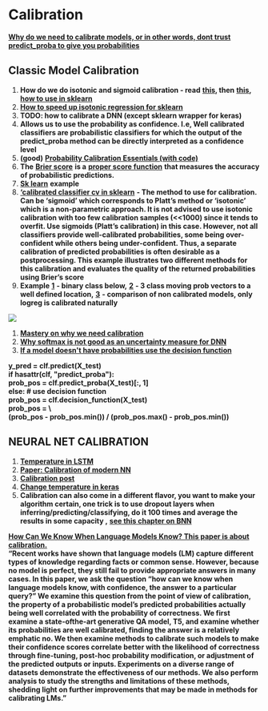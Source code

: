# Calibration

[**Why do we need to calibrate models, or in other words, dont trust predict\_proba to give you probabilities**](https://towardsdatascience.com/pythons-predict-proba-doesn-t-actually-predict-probabilities-and-how-to-fix-it-f582c21d63fc)

## **Classic Model Calibration**

1. **How do we do isotonic and sigmoid calibration - read**  [**this**](http://tullo.ch/articles/speeding-up-isotonic-regression/)**, then** [**this**](http://fastml.com/classifier-calibration-with-platts-scaling-and-isotonic-regression/)**,** [**how to use in sklearn**](https://stats.stackexchange.com/questions/263393/scikit-correct-way-to-calibrate-classifiers-with-calibratedclassifiercv)
2. [**How to speed up isotonic regression for sklearn**](http://tullo.ch/articles/speeding-up-isotonic-regression/)
3. **TODO: how to calibrate a DNN \(except sklearn wrapper for keras\)**
4. **Allows us to use the probability as confidence. I.e, Well calibrated classifiers are probabilistic classifiers for which the output of the predict\_proba method can be directly interpreted as a confidence level**
5. **\(good\)** [**Probability Calibration Essentials \(with code\)**](https://medium.com/analytics-vidhya/probability-calibration-essentials-with-code-6c446db74265)
6. **The** [**Brier score**](https://en.wikipedia.org/wiki/Brier_score) **is a** [**proper score function**](https://en.wikipedia.org/wiki/Scoring_rule#ProperScoringRules) **that measures the accuracy of probabilistic predictions.**
7. [**Sk learn**](http://scikit-learn.org/stable/auto_examples/calibration/plot_calibration_curve.html#sphx-glr-auto-examples-calibration-plot-calibration-curve-py) **example**
8. [**‘calibrated classifier cv in sklearn**](http://scikit-learn.org/stable/modules/generated/sklearn.calibration.CalibratedClassifierCV.html#sklearn.calibration.CalibratedClassifierCV) **- The method to use for calibration. Can be ‘sigmoid’ which corresponds to Platt’s method or ‘isotonic’ which is a non-parametric approach. It is not advised to use isotonic calibration with too few calibration samples \(&lt;&lt;1000\) since it tends to overfit. Use sigmoids \(Platt’s calibration\) in this case. However, not all classifiers provide well-calibrated probabilities, some being over-confident while others being under-confident. Thus, a separate calibration of predicted probabilities is often desirable as a postprocessing. This example illustrates two different methods for this calibration and evaluates the quality of the returned probabilities using Brier’s score** 
9. **Example** [**1**](http://scikit-learn.org/stable/auto_examples/calibration/plot_calibration.html#sphx-glr-auto-examples-calibration-plot-calibration-py) **- binary class below,** [**2**](http://scikit-learn.org/stable/auto_examples/calibration/plot_calibration_multiclass.html#sphx-glr-auto-examples-calibration-plot-calibration-multiclass-py) **- 3 class moving prob vectors to a well defined location,** [**3**](http://scikit-learn.org/stable/auto_examples/calibration/plot_compare_calibration.html#sphx-glr-auto-examples-calibration-plot-compare-calibration-py) **- comparison of non calibrated models, only logreg is calibrated naturally**

![](https://lh4.googleusercontent.com/pgzEadilkxa1ihkvs-8aw5wBnxfAaBBfLsutGQ38mAWcANEKQEOowO_6A5O6tbaj7DgeRt1vDBk74IYCFBqQX61lTo5YHhFE5NXJu7J5XYYsRzhjLIyoeaPz59WlF4NDDjUNgzsp)

1. [**Mastery on why we need calibration**](https://machinelearningmastery.com/calibrated-classification-model-in-scikit-learn/)
2. [**Why softmax is not good as an uncertainty measure for DNN**](https://stats.stackexchange.com/questions/309642/why-is-softmax-output-not-a-good-uncertainty-measure-for-deep-learning-models)
3. [**If a model doesn't have probabilities use the decision function**](http://scikit-learn.org/stable/auto_examples/calibration/plot_calibration_curve.html#sphx-glr-auto-examples-calibration-plot-calibration-curve-py)

**y\_pred = clf.predict\(X\_test\)  
if hasattr\(clf, "predict\_proba"\):  
prob\_pos = clf.predict\_proba\(X\_test\)\[:, 1\]  
else: \# use decision function  
prob\_pos = clf.decision\_function\(X\_test\)  
prob\_pos = \  
\(prob\_pos - prob\_pos.min\(\)\) / \(prob\_pos.max\(\) - prob\_pos.min\(\)\)**

## **NEURAL NET CALIBRATION**

1. [**Temperature in LSTM**](https://www.quora.com/What-is-Temperature-in-LSTM)
2. [**Paper: Calibration of modern NN**](https://arxiv.org/pdf/1706.04599.pdf)
3. [**Calibration post**](http://geoffpleiss.com/nn_calibration)
4. [**Change temperature in keras**](https://stackoverflow.com/questions/37246030/how-to-change-the-temperature-of-a-softmax-output-in-keras)
5. **Calibration can also come in a different flavor, you want to make your algorithm certain, one trick is to use dropout layers when inferring/predicting/classifying, do it 100 times and average the results in some capacity ,** [**see this chapter on BNN**](https://docs.google.com/document/d/1dXELAcJn9KCPSRMDvZoumUyHx8K8Yn7wfFxesSpbNCM/edit#heading=h.slqfz2k65bd2)

[**How Can We Know When Language Models Know? This paper is about calibration.**    
](http://phontron.com/paper/jiang20lmcalibration.pdf)**“Recent works have shown that language models \(LM\) capture different types of knowledge regarding facts or common sense. However, because no model is perfect, they still fail to provide appropriate answers in many cases. In this paper, we ask the question “how can we know when language models know, with confidence, the answer to a particular query?” We examine this question from the point of view of calibration, the property of a probabilistic model’s predicted probabilities actually being well correlated with the probability of correctness. We first examine a state-ofthe-art generative QA model, T5, and examine whether its probabilities are well calibrated, finding the answer is a relatively emphatic no. We then examine methods to calibrate such models to make their confidence scores correlate better with the likelihood of correctness through fine-tuning, post-hoc probability modification, or adjustment of the predicted outputs or inputs. Experiments on a diverse range of datasets demonstrate the effectiveness of our methods. We also perform analysis to study the strengths and limitations of these methods, shedding light on further improvements that may be made in methods for calibrating LMs.”**

